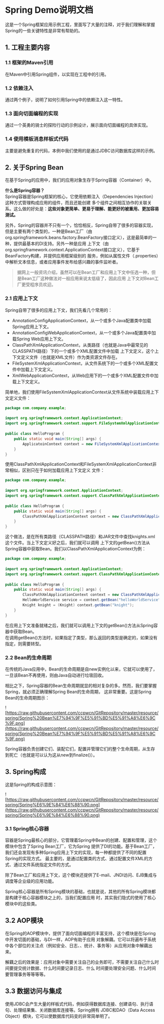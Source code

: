 # Spring Demo说明文档
这是一个Spring框架应用示例工程，里面写了大量的注释，对于我们理解和掌握Spring的一些关键特性是非常有帮助的。

## 1. 工程主要内容
### 1.1 框架的Maven引用
在Maven中引用Spring组件，以实现在工程中的引用。

### 1.2 依赖注入
通过两个例子，说明了如何引用Spring中的依赖注入这一特性。

### 1.3 面向切面编程的实现
通过一个英勇的骑士的探险行动的示例设计，展示面向切面编程的具体实现。

### 1.4 使用模板消息样板式代码
主要是避免重复的代码，本例中我们使用的是通过JDBC访问数据库这样的示例。

## 2. 关于Spring Bean
在基于Spring的应用中，我们的应用对象生存于Spring容器（Container）中。

**什么是Spring容器？**  
Spring容器是Spring框架的核心，它使用依赖注入（Dependencies Injection）这种方式管理构成应用的组件，而且还能创建
多个组件之间相互协作的关联关系。这么做的好处是：**这些对象更简单、更易于理解、能更好的被重用、更加容易测试。**

另外，Spring的容器并不只有一个，恰恰相反，Spring自带了很多的容器实现，但是主要有两个类型的，一种是Bean工厂（由
org.springframework.beans.factory.BeanFactory接口定义），这是最简单的一种，提供最基本的DI支持。另外一种是应用
上下文（由org.springframework.context.ApplicationContext接口定义），它基于BeanFactory构建，并提供应用框架级别的
服务，例如从属性文件（.properties）中解析文本信息，或者应用事件发布给感兴趣的事件监听者。

> 据网上一般资讯介绍，虽然可以在Bean工厂和应用上下文中任选一种，但是Bean工厂这种做法对一般应用来说太低级了，因此应用
上下文对Bean工厂更受程序员欢迎。

### 2.1 应用上下文
Spring自带了很多的应用上下文，我们先看几个常用的：
- AnnotationConfigApplicationContext，从一个或多个Java配置类中加载Spring应用上下文。
- AnnotationConfigWebApplicationContext，从一个或多个Java配置类中加载Spring Web应用上下文。
- ClassPathXmlApplicationContext，从类路径（也就是Java中最常见的CLASSPATH路径）下的一个或多个XML配置文件中加载
上下文定义，这个上下文定义文件（也就是XML文件）作为类资源文件存在。
- FileSystemXmlApplicationContext，从文件系统下的一个或多个XML配置文件中加载上下文定义。
- XmlWebApplicationContext，从Web应用下的一个或多个XML配置文件中加载上下文定义。

简单地，我们使用FileSystemXmlApplicationContext从文件系统中装载应用上下文定义文件：
```java
package com.company.example;

import org.springframework.context.ApplicationContext;
import org.springframework.context.support.FileSystemXmlApplicationContext;

public class HelloProgram {
    public static void main(String[] args) {
        ApplicatoinContext context = new FileSystemXmlApplicationContext("C:/res/knights.xml");
    }
}
```

使用ClassPathXmlApplicationContext和FileSystemXmlApplicationContext非常相似，区别只在于如何加载应用上下文定义
文件：
```java
package com.company.example;

import org.springframework.context.ApplicationContext;
import org.springframework.context.support.ClassPathXmlApplicationContext;

public class HelloProgram {
    public static void main(String[] args) {
        ClassPathXmlApplicationContext context = new ClassPathXmlApplicationContext("knights.xml");
    }
}
```
这个做法，是在所有类路径（CLASSPATH路径）和JAR文件中查找knights.xml这个文件。当上下文定义好之后，我们就可以调用
上下文的getBean()方法从Spring容器中获取Bean。我们以ClassPathXmlApplicationContext为例：
```java
package com.company.example;

import org.springframework.context.ApplicationContext;
import org.springframework.context.support.ClassPathXmlApplicationContext;

public class HelloProgram {
    public static void main(String[] args) {
        ClassPathXmlApplicationContext context = new ClassPathXmlApplicationContext("knights.xml");
        HelloWorldService service = context.getBean("helloWorldService", HelloWorldService.class);
        Knight knight = (Knight) context.getBean("knight");
    }
}
```
在应用上下文准备就绪之后，我们就可以调用上下文的getBean()方法从Spring容器中获取Bean。  
在调用getBean()方法时，如果指定了类型，那么返回的类型是确定的，如果没有指定，则需要转型。

### 2.2 Bean的生命周期
在传统的Java应用中，Bean的生命周期是自new实例化以来，它就可以使用了，一旦该Bean不再使用，则由Java自动进行垃圾回收。

相比之下，Spring容器的Bean生命周期就显的相对复杂的多。然而，我们要掌握Spring，就必须正确理解Spring Bean的生命周期，
这非常重要。这是Spring Bean的生命周期图示：

![https://raw.githubusercontent.com/ccpwcn/GitRepository/master/resource/spring/Spring%20Bean%E7%94%9F%E5%91%BD%E5%91%A8%E6%9C%9F.png](https://raw.githubusercontent.com/ccpwcn/GitRepository/master/resource/spring/Spring%20Bean%E7%94%9F%E5%91%BD%E5%91%A8%E6%9C%9F.png)

Spring容器负责创建它们、装配它们，配置并管理它们的整个生命周期，从生存到死亡（也就是可以认为这从new到finalize()）。


## 3. Spring构成
这是Spring的构成示意图：

![https://raw.githubusercontent.com/ccpwcn/GitRepository/master/resource/spring/Spring%E6%9E%84%E6%88%90.png](https://raw.githubusercontent.com/ccpwcn/GitRepository/master/resource/spring/Spring%E6%9E%84%E6%88%90.png)

### 3.1 Spring核心容器
容器是Spring最核心的部分，它管理着Spring中Bean的创建、配置和管理，这个模块中包含了Spring Bean工厂，它为Spring
提供了DI的功能。基于Bean工厂，我们还会发现有多种Spring应用上下文的实现，每一种都提供了不同的配置Spring的实现方式。
最主要的，是通过配置类的方式、通过配置文件XML的方式、通过文件系统指定文件的方式。

除了Bean工厂和应用上下文，这个模块还提供了E-mail、JNDI访问、EJB集成与调度等企业级的应用功能。

Spring核心容器是所有Spring模块的基础，也就是说，其他的所有Spring模块都是构建于核心容器模块之上的，当我们配置应用
时，其实我们隐式的使用了核心模块中的这些类。

## 3.2 AOP模块
在Spring的AOP模块中，提供了面向切面编程的丰富支持，这个模块是在Spring中开发切面的基础，与DI一样，AOP有助于应用
对象解藕。它可以将遍布于系统中各个部位的关注点（例如安全、日志、、统计、事务等）从应用对象中解藕出来。

解藕之后的效果是：应用对象中需要关注自己的业务即可，不需要关注自己什么时间要提交统计数据、什么时间要记录日志、什么
时间要处理安全问题、什么时间要管理事务等等等等。

## 3.3 数据访问与集成
使用JDBC会产生大量的样板式代码，例如获得数据库连接、创建语句、执行语句、处理结果集、关闭数据库连接等。Spring拥有
JDBC和DAO（Data Access Object）模块，它可以使数据库代码变的非常简单明了。

